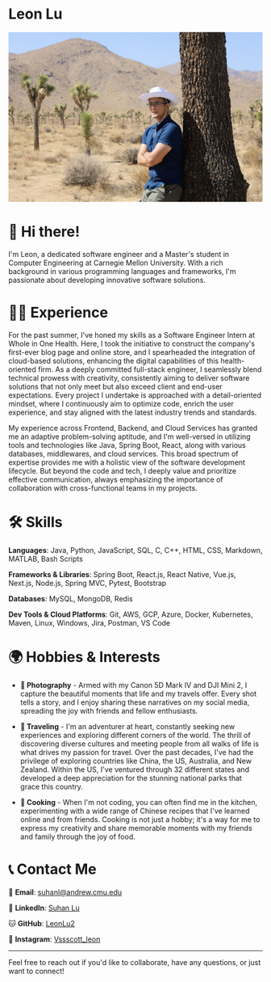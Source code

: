 <p align="center">
  <h1>Leon Lu</h1>
  <img src="https://github.com/LeonLu2/LeonLu2/blob/main/profile%20photo.jpg" width="600">
</p>

# 👋 Hi there!


I'm Leon, a dedicated software engineer and a Master's student in Computer Engineering at Carnegie Mellon University. With a rich background in various programming languages and frameworks, I'm passionate about developing innovative software solutions.

# 👨‍💻 Experience

For the past summer, I've honed my skills as a Software Engineer Intern at Whole in One Health. Here, I took the initiative to construct the company's first-ever blog page and online store, and I spearheaded the integration of cloud-based solutions, enhancing the digital capabilities of this health-oriented firm. As a deeply committed full-stack engineer, I seamlessly blend technical prowess with creativity, consistently aiming to deliver software solutions that not only meet but also exceed client and end-user expectations. Every project I undertake is approached with a detail-oriented mindset, where I continuously aim to optimize code, enrich the user experience, and stay aligned with the latest industry trends and standards. 

My experience across Frontend, Backend, and Cloud Services has granted me an adaptive problem-solving aptitude, and I'm well-versed in utilizing tools and technologies like Java, Spring Boot, React, along with various databases, middlewares, and cloud services. This broad spectrum of expertise provides me with a holistic view of the software development lifecycle. But beyond the code and tech, I deeply value and prioritize effective communication, always emphasizing the importance of collaboration with cross-functional teams in my projects.


# 🛠️ Skills

**Languages**: Java, Python, JavaScript, SQL, C, C++, HTML, CSS, Markdown, MATLAB, Bash Scripts  

**Frameworks & Libraries**: Spring Boot, React.js, React Native, Vue.js, Next.js, Node.js, Spring MVC, Pytest, Bootstrap  

**Databases**: MySQL, MongoDB, Redis  

**Dev Tools & Cloud Platforms**: Git, AWS, GCP, Azure, Docker, Kubernetes, Maven, Linux, Windows, Jira, Postman, VS Code




# 🌍 Hobbies & Interests

- **📸 Photography** - Armed with my Canon 5D Mark IV and DJI Mini 2, I capture the beautiful moments that life and my travels offer. Every shot tells a story, and I enjoy sharing these narratives on my social media, spreading the joy with friends and fellow enthusiasts.

- **🚙 Traveling** - I'm an adventurer at heart, constantly seeking new experiences and exploring different corners of the world. The thrill of discovering diverse cultures and meeting people from all walks of life is what drives my passion for travel. Over the past decades, I've had the privilege of exploring countries like China, the US, Australia, and New Zealand. Within the US, I've ventured through 32 different states and developed a deep appreciation for the stunning national parks that grace this country.

- **🍲 Cooking** - When I'm not coding, you can often find me in the kitchen, experimenting with a wide range of Chinese recipes that I've learned online and from friends. Cooking is not just a hobby; it's a way for me to express my creativity and share memorable moments with my friends and family through the joy of food.




# 📞 Contact Me

📧 **Email**: [suhanl@andrew.cmu.edu](mailto:suhanl@andrew.cmu.edu)  

🔗 **LinkedIn**: [Suhan Lu](https://www.linkedin.com/in/suhan-lu37/)  

🐱 **GitHub**: [LeonLu2](https://github.com/LeonLu2)

🚀 **Instagram**: [Vssscott_leon](https://www.instagram.com/vssscott_leon/)


---

Feel free to reach out if you'd like to collaborate, have any questions, or just want to connect!



<!--
**LeonLu2/LeonLu2** is a ✨ _special_ ✨ repository because its `README.md` (this file) appears on your GitHub profile.

Here are some ideas to get you started:

- 🔭 I’m currently working on ...
- 🌱 I’m currently learning ...
- 👯 I’m looking to collaborate on ...
- 🤔 I’m looking for help with ...
- 💬 Ask me about ...
- 📫 How to reach me: ...
- 😄 Pronouns: ...
- ⚡ Fun fact: ...
-->

